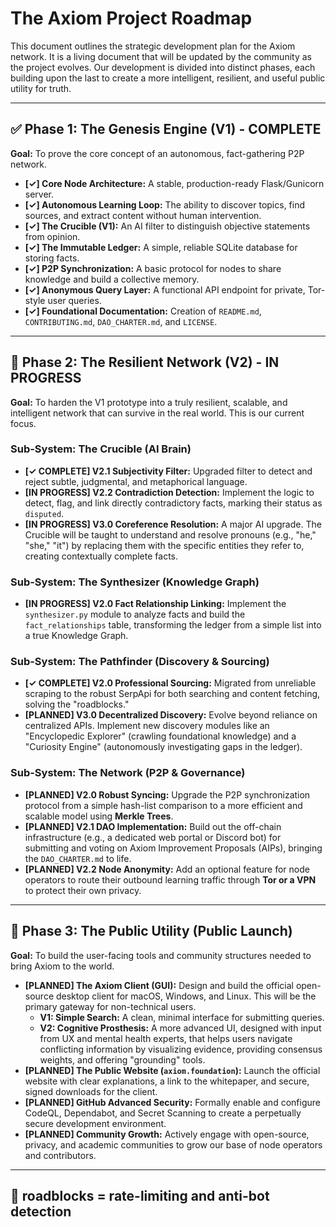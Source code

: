 # The Axiom Project Roadmap

This document outlines the strategic development plan for the Axiom network. It is a living document that will be updated by the community as the project evolves. Our development is divided into distinct phases, each building upon the last to create a more intelligent, resilient, and useful public utility for truth.

---

## ✅ Phase 1: The Genesis Engine (V1) - COMPLETE

**Goal:** To prove the core concept of an autonomous, fact-gathering P2P network.

-   **[✓] Core Node Architecture:** A stable, production-ready Flask/Gunicorn server.
-   **[✓] Autonomous Learning Loop:** The ability to discover topics, find sources, and extract content without human intervention.
-   **[✓] The Crucible (V1):** An AI filter to distinguish objective statements from opinion.
-   **[✓] The Immutable Ledger:** A simple, reliable SQLite database for storing facts.
-   **[✓] P2P Synchronization:** A basic protocol for nodes to share knowledge and build a collective memory.
-   **[✓] Anonymous Query Layer:** A functional API endpoint for private, Tor-style user queries.
-   **[✓] Foundational Documentation:** Creation of `README.md`, `CONTRIBUTING.md`, `DAO_CHARTER.md`, and `LICENSE`.

---

## 🚧 Phase 2: The Resilient Network (V2) - IN PROGRESS

**Goal:** To harden the V1 prototype into a truly resilient, scalable, and intelligent network that can survive in the real world. This is our current focus.

### Sub-System: The Crucible (AI Brain)
-   **[✓ COMPLETE] V2.1 Subjectivity Filter:** Upgraded filter to detect and reject subtle, judgmental, and metaphorical language.
-   **[IN PROGRESS] V2.2 Contradiction Detection:** Implement the logic to detect, flag, and link directly contradictory facts, marking their status as `disputed`.
-   **[IN PROGRESS] V3.0 Coreference Resolution:** A major AI upgrade. The Crucible will be taught to understand and resolve pronouns (e.g., "he," "she," "it") by replacing them with the specific entities they refer to, creating contextually complete facts.

### Sub-System: The Synthesizer (Knowledge Graph)
-   **[IN PROGRESS] V2.0 Fact Relationship Linking:** Implement the `synthesizer.py` module to analyze facts and build the `fact_relationships` table, transforming the ledger from a simple list into a true Knowledge Graph.

### Sub-System: The Pathfinder (Discovery & Sourcing)
-   **[✓ COMPLETE] V2.0 Professional Sourcing:** Migrated from unreliable scraping to the robust SerpApi for both searching and content fetching, solving the "roadblocks."
-   **[PLANNED] V3.0 Decentralized Discovery:** Evolve beyond reliance on centralized APIs. Implement new discovery modules like an "Encyclopedic Explorer" (crawling foundational knowledge) and a "Curiosity Engine" (autonomously investigating gaps in the ledger).

### Sub-System: The Network (P2P & Governance)
-   **[PLANNED] V2.0 Robust Syncing:** Upgrade the P2P synchronization protocol from a simple hash-list comparison to a more efficient and scalable model using **Merkle Trees**.
-   **[PLANNED] V2.1 DAO Implementation:** Build out the off-chain infrastructure (e.g., a dedicated web portal or Discord bot) for submitting and voting on Axiom Improvement Proposals (AIPs), bringing the `DAO_CHARTER.md` to life.
-   **[PLANNED] V2.2 Node Anonymity:** Add an optional feature for node operators to route their outbound learning traffic through **Tor or a VPN** to protect their own privacy.

---

## 🚀 Phase 3: The Public Utility (Public Launch)

**Goal:** To build the user-facing tools and community structures needed to bring Axiom to the world.

-   **[PLANNED] The Axiom Client (GUI):** Design and build the official open-source desktop client for macOS, Windows, and Linux. This will be the primary gateway for non-technical users.
    -   **V1: Simple Search:** A clean, minimal interface for submitting queries.
    -   **V2: Cognitive Prosthesis:** A more advanced UI, designed with input from UX and mental health experts, that helps users navigate conflicting information by visualizing evidence, providing consensus weights, and offering "grounding" tools.
-   **[PLANNED] The Public Website (`axiom.foundation`):** Launch the official website with clear explanations, a link to the whitepaper, and secure, signed downloads for the client.
-   **[PLANNED] GitHub Advanced Security:** Formally enable and configure CodeQL, Dependabot, and Secret Scanning to create a perpetually secure development environment.
-   **[PLANNED] Community Growth:** Actively engage with open-source, privacy, and academic communities to grow our base of node operators and contributors.

---

## 🚧 roadblocks = rate-limiting and anti-bot detection